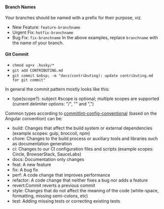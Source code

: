 #### Branch Names

Your branches should be named with a prefix for their purpose, viz.

- New Feature: `feature-branchname`
- Urgent Fix: `hotfix-branchname`
- Bug Fix: `fix-branchname`
  In the above examples, replace `branchname` with the name of your branch.

#### Git Commit

- `chmod ug+x .husky/*`
- `git add CONTRIBUTING.md`
- `git commit &nbsp; -m "docs(contributing): update contributing.md for git commit"`

In general the commit pattern mostly looks like this:

- type(scope?): subject #scope is optional; multiple scopes are supported (current delimiter options: "/", "\" and ",")

Common types according to [commitlint-config-conventional](https://github.com/conventional-changelog/commitlint/tree/master/@commitlint/config-conventional#type-enum) (based on the Angular convention) can be:

- build: Changes that affect the build system or external dependencies (example scopes: gulp, broccoli, npm)
- chore: Changes to the build process or auxiliary tools and libraries such as documentation generation
- ci: Changes to our CI configuration files and scripts (example scopes: Circle, BrowserStack, SauceLabs)
- docs: Documentation only changes
- feat: A new feature
- fix: A bug fix
- perf: A code change that improves performance
- refactor: A code change that neither fixes a bug nor adds a feature
- revert:Commit reverts a previous commit
- style: Changes that do not affect the meaning of the code (white-space, formatting, missing semi-colons, etc)
- test: Adding missing tests or correcting existing tests


